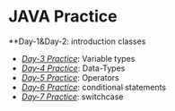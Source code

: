 # JAVA Practice

**Day-1&Day-2: introduction classes
- *[Day-3 Practice](../../tree/Day-3)*:  Variable types
- *[Day-4 Practice](../../tree/Day-4)*:  Data-Types
- *[Day-5 Practice](../../tree/Day-5)*:  Operators
- *[Day-6 Practice](../../tree/Day-6)*:  conditional statements
- *[Day-7 Practice](../../tree/Day-7)*:  switchcase
 

